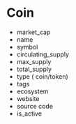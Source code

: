 # Coin

- market_cap
- name
- symbol
- circulating_supply
- max_supply
- total_supply
- type ( coin/token)
- tags
- ecosystem
- website
- source code
- is_active
